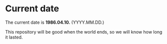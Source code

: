 # Current date

The current date is **1986.04.10.** (YYYY.MM.DD.)

This repository will be good when the world ends, so we will know how long it lasted.